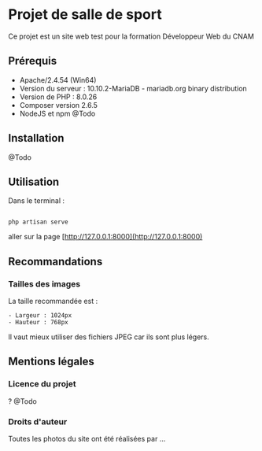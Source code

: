 # Projet de salle de sport

Ce projet est un site web test pour la formation Développeur Web du CNAM

## Prérequis

- Apache/2.4.54 (Win64)
- Version du serveur : 10.10.2-MariaDB - mariadb.org binary distribution 
- Version de PHP : 8.0.26 
- Composer version 2.6.5
- NodeJS et npm @Todo

## Installation

@Todo

## Utilisation

Dans le terminal : 

```

php artisan serve
```

aller sur la page [http://127.0.0.1:8000](http://127.0.0.1:8000)

## Recommandations

### Tailles des images 

La taille recommandée est :

    - Largeur : 1024px
    - Hauteur : 768px

Il vaut mieux utiliser des fichiers JPEG car ils sont plus légers.

## Mentions légales

  

### Licence du projet

? @Todo

### Droits d'auteur

Toutes les photos du site ont été réalisées par ...
